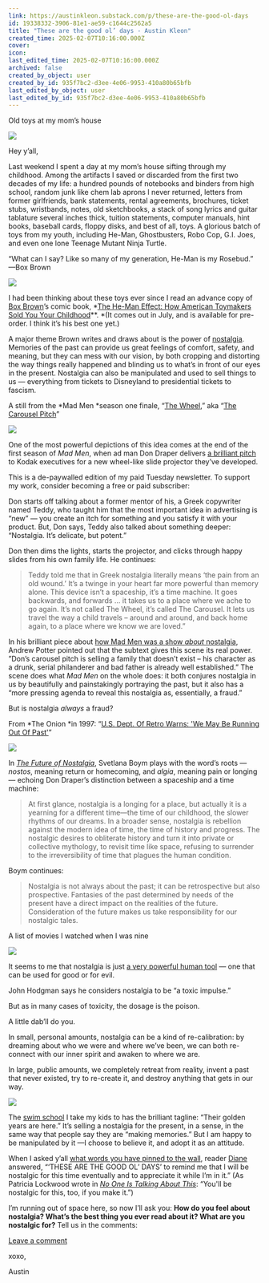 ```yaml
---
link: https://austinkleon.substack.com/p/these-are-the-good-ol-days
id: 19338332-3906-81e1-ae59-c1644c2562a5
title: "These are the good ol’ days - Austin Kleon"
created_time: 2025-02-07T10:16:00.000Z
cover: 
icon: 
last_edited_time: 2025-02-07T10:16:00.000Z
archived: false
created_by_object: user
created_by_id: 935f7bc2-d3ee-4e06-9953-410a80b65bfb
last_edited_by_object: user
last_edited_by_id: 935f7bc2-d3ee-4e06-9953-410a80b65bfb
---
```


Old toys at my mom’s house

![](https://substackcdn.com/image/fetch/w_1456,c_limit,f_auto,q_auto:good,fl_progressive:steep/https%3A%2F%2Fsubstack-post-media.s3.amazonaws.com%2Fpublic%2Fimages%2Fed595728-4622-404d-be89-4dc8e9d39dce_1440x1685.jpeg)



Hey y’all,

Last weekend I spent a day at my mom’s house sifting through my childhood. Among the artifacts I saved or discarded from the first two decades of my life: a hundred pounds of notebooks and binders from high school, random junk like chem lab aprons I never returned, letters from former girlfriends, bank statements, rental agreements, brochures, ticket stubs, wristbands, notes, old sketchbooks, a stack of song lyrics and guitar tablature several inches thick, tuition statements, computer manuals, hint books, baseball cards, floppy disks, and best of all, toys. A glorious batch of toys from my youth, including He-Man, Ghostbusters, Robo Cop, G.I. Joes, and even one lone Teenage Mutant Ninja Turtle.

“What can I say? Like so many of my generation, He-Man is my Rosebud.” —Box Brown

![](https://substackcdn.com/image/fetch/w_1456,c_limit,f_auto,q_auto:good,fl_progressive:steep/https%3A%2F%2Fsubstack-post-media.s3.amazonaws.com%2Fpublic%2Fimages%2Ff578d1c1-ab16-43fb-b1a2-737ad953e01c_800x445.jpeg)



I had been thinking about these toys ever since I read an advance copy of [Box Brown](https://www.boxbrown.com/)’s comic book, *[The He-Man Effect: How American Toymakers Sold You Your Childhood](https://geni.us/MPQ8A4e)**. *(It comes out in July, and is available for pre-order. I think it’s his best one yet.)

A major theme Brown writes and draws about is the power of [nostalgia](https://en.wikipedia.org/wiki/Nostalgia). Memories of the past can provide us great feelings of comfort, safety, and meaning, but they can mess with our vision, by both cropping and distorting the way things really happened and blinding us to what’s in front of our eyes in the present. Nostalgia can also be manipulated and used to sell things to us — everything from tickets to Disneyland to presidential tickets to fascism.

A still from the *Mad Men *season one finale, “[The Wheel](https://www.imdb.com/title/tt1105057/?ref_=ttep_ep13),” aka “[The Carousel Pitch](https://www.youtube.com/watch?v=suRDUFpsHus)”

![](https://substackcdn.com/image/fetch/w_1456,c_limit,f_auto,q_auto:good,fl_progressive:steep/https%3A%2F%2Fsubstack-post-media.s3.amazonaws.com%2Fpublic%2Fimages%2F2b09de53-8d83-418a-a411-ee12603f8682_2000x1333.jpeg)



One of the most powerful depictions of this idea comes at the end of the first season of *Mad Men*, when ad man Don Draper delivers [a brilliant pitch](https://www.youtube.com/watch?v=suRDUFpsHus) to Kodak executives for a new wheel-like slide projector they’ve developed.

This is a de-paywalled edition of my paid Tuesday newsletter. To support my work, consider becoming a free or paid subscriber:

Don starts off talking about a former mentor of his, a Greek copywriter named Teddy, who taught him that the most important idea in advertising is “new” — you create an itch for something and you satisfy it with your product. But, Don says, Teddy also talked about something deeper: “Nostalgia. It’s delicate, but potent.”

Don then dims the lights, starts the projector, and clicks through happy slides from his own family life. He continues:

> Teddy told me that in Greek nostalgia literally means ‘the pain from an old wound.’ It’s a twinge in your heart far more powerful than memory alone. This device isn’t a spaceship, it’s a time machine. It goes backwards, and forwards … it takes us to a place where we ache to go again. It’s not called The Wheel, it’s called The Carousel. It lets us travel the way a child travels – around and around, and back home again, to a place where we know we are loved.”

In his brilliant piece about [how Mad Men was a show ](https://ottawacitizen.com/opinion/columnists/mad-men-nostalgia-and-the-end-of-history)*[about ](https://ottawacitizen.com/opinion/columnists/mad-men-nostalgia-and-the-end-of-history)*[nostalgia](https://ottawacitizen.com/opinion/columnists/mad-men-nostalgia-and-the-end-of-history), Andrew Potter pointed out that the subtext gives this scene its real power. ”Don’s carousel pitch is selling a family that doesn’t exist – his character as a drunk, serial philanderer and bad father is already well established.” The scene does what *Mad Men* on the whole does: it both conjures nostalgia in us by beautifully and painstakingly portraying the past, but it also has a “more pressing agenda to reveal this nostalgia as, essentially, a fraud.”

But is nostalgia *always* a fraud?

From *The Onion *in 1997: “[U.S. Dept. Of Retro Warns: 'We May Be Running Out Of Past'](https://www.theonion.com/u-s-dept-of-retro-warns-we-may-be-running-out-of-pas-1819564513)”

![](https://substackcdn.com/image/fetch/w_1456,c_limit,f_auto,q_auto:good,fl_progressive:steep/https%3A%2F%2Fsubstack-post-media.s3.amazonaws.com%2Fpublic%2Fimages%2Fd1a173d5-337f-41c9-b4bb-8ef567e5c1a9_1508x1221.jpeg)



In *[The Future of Nostalgia](https://geni.us/QJkPQs7)*, Svetlana Boym plays with the word’s roots — *nostos*, meaning return or homecoming, and *algia*, meaning pain or longing — echoing Don Draper’s distinction between a spaceship and a time machine:

> At first glance, nostalgia is a longing for a place, but actually it is a yearning for a different time—the time of our childhood, the slower rhythms of our dreams. In a broader sense, nostalgia is rebellion against the modern idea of time, the time of history and progress. The nostalgic desires to obliterate history and turn it into private or collective mythology, to revisit time like space, refusing to surrender to the irreversibility of time that plagues the human condition.

Boym continues:

> Nostalgia is not always about the past; it can be retrospective but also prospective. Fantasies of the past determined by needs of the present have a direct impact on the realities of the future. Consideration of the future makes us take responsibility for our nostalgic tales.

A list of movies I watched when I was nine

![](https://substackcdn.com/image/fetch/w_1456,c_limit,f_auto,q_auto:good,fl_progressive:steep/https%3A%2F%2Fsubstack-post-media.s3.amazonaws.com%2Fpublic%2Fimages%2F11a5fccb-89be-45b4-872f-4940dcdcfdd1_800x474.jpeg)



It seems to me that nostalgia is just [a very powerful human tool](https://science.howstuffworks.com/life/inside-the-mind/human-brain/nostalgia4.htm?srch_tag=rul2ujrdy7iu2nqaub2m4svysdlqvoyj) — one that can be used for good or for evil.

John Hodgman says he considers nostalgia to be “a toxic impulse.”

But as in many cases of toxicity, the dosage is the poison.

A little dab’ll do you.

In small, personal amounts, nostalgia can be a kind of re-calibration: by dreaming about who we were and where we’ve been, we can both re-connect with our inner spirit and awaken to where we are.

In large, public amounts, we completely retreat from reality, invent a past that never existed, try to re-create it, and destroy anything that gets in our way.

![](https://substackcdn.com/image/fetch/w_1456,c_limit,f_auto,q_auto:good,fl_progressive:steep/https%3A%2F%2Fsubstack-post-media.s3.amazonaws.com%2Fpublic%2Fimages%2Fc8210374-bc4c-4233-a5ab-c912b9437196_1024x1024.jpeg)



The [swim school](https://www.goldfishswimschool.com/blog/2022/november/their-golden-years-are-here-/) I take my kids to has the brilliant tagline: “Their golden years are here.” It’s selling a nostalgia for the present, in a sense, in the same way that people say they are “making memories.” But I am happy to be manipulated by it —I choose to believe it, and adopt it as an attitude.

When I asked y’all [what words you have pinned to the wall](https://austinkleon.substack.com/p/words-pinned-to-the-wall), reader [Diane](https://austinkleon.substack.com/p/words-pinned-to-the-wall/comment/16441087) answered, “‘THESE ARE THE GOOD OL’ DAYS’ to remind me that I will be nostalgic for this time eventually and to appreciate it while I’m in it.” (As Patricia Lockwood wrote in *[No One Is Talking About This](https://geni.us/69eWhSp)*: “You'll be nostalgic for this, too, if you make it.”)

I’m running out of space here, so now I’ll ask you: **How do you feel about nostalgia? What’s the best thing you ever read about it? What are you nostalgic for?** Tell us in the comments:

[Leave a comment](https://austinkleon.substack.com/p/these-are-the-good-ol-days/comments)

xoxo,

Austin


